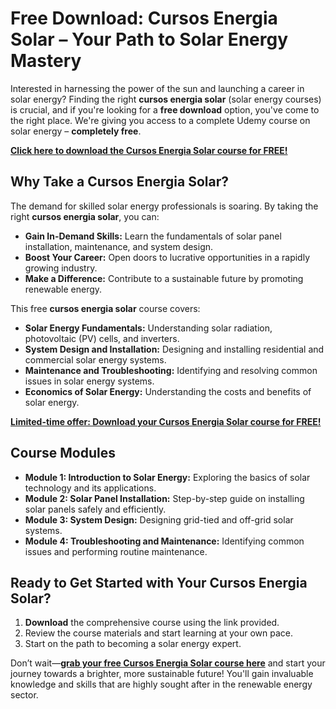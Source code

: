 # Free Download: Cursos Energia Solar – Your Path to Solar Energy Mastery

Interested in harnessing the power of the sun and launching a career in solar energy? Finding the right **cursos energia solar** (solar energy courses) is crucial, and if you're looking for a **free download** option, you've come to the right place. We're giving you access to a complete Udemy course on solar energy – **completely free**.

[**Click here to download the Cursos Energia Solar course for FREE!**](https://udemywork.com/cursos-energia-solar)

## Why Take a Cursos Energia Solar?

The demand for skilled solar energy professionals is soaring. By taking the right **cursos energia solar**, you can:

*   **Gain In-Demand Skills:** Learn the fundamentals of solar panel installation, maintenance, and system design.
*   **Boost Your Career:** Open doors to lucrative opportunities in a rapidly growing industry.
*   **Make a Difference:** Contribute to a sustainable future by promoting renewable energy.

This free **cursos energia solar** course covers:

*   **Solar Energy Fundamentals:** Understanding solar radiation, photovoltaic (PV) cells, and inverters.
*   **System Design and Installation:** Designing and installing residential and commercial solar energy systems.
*   **Maintenance and Troubleshooting:** Identifying and resolving common issues in solar energy systems.
*   **Economics of Solar Energy:** Understanding the costs and benefits of solar energy.

[**Limited-time offer: Download your Cursos Energia Solar course for FREE!**](https://udemywork.com/cursos-energia-solar)

## Course Modules

*   **Module 1: Introduction to Solar Energy:** Exploring the basics of solar technology and its applications.
*   **Module 2: Solar Panel Installation:** Step-by-step guide on installing solar panels safely and efficiently.
*   **Module 3: System Design:** Designing grid-tied and off-grid solar systems.
*   **Module 4: Troubleshooting and Maintenance:** Identifying common issues and performing routine maintenance.

## Ready to Get Started with Your Cursos Energia Solar?

1.  **Download** the comprehensive course using the link provided.
2.  Review the course materials and start learning at your own pace.
3.  Start on the path to becoming a solar energy expert.

Don’t wait—**[grab your free Cursos Energia Solar course here](https://udemywork.com/cursos-energia-solar)** and start your journey towards a brighter, more sustainable future! You'll gain invaluable knowledge and skills that are highly sought after in the renewable energy sector.
